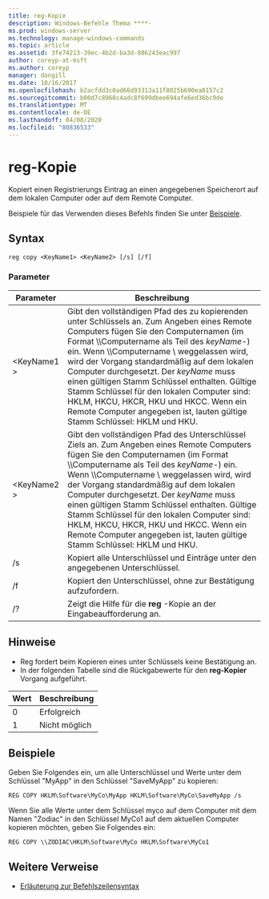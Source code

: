 ```yaml
---
title: reg-Kopie
description: Windows-Befehle Thema ****-
ms.prod: windows-server
ms.technology: manage-windows-commands
ms.topic: article
ms.assetid: 3fe74213-39ec-4b2d-ba3d-086243eac997
author: coreyp-at-msft
ms.author: coreyp
manager: dongill
ms.date: 10/16/2017
ms.openlocfilehash: b2acfdd3c0ad66d93313a11f8025b690ea0157c2
ms.sourcegitcommit: b00d7c8968c4adc8f699dbee694afe6ed36bc9de
ms.translationtype: MT
ms.contentlocale: de-DE
ms.lasthandoff: 04/08/2020
ms.locfileid: "80836533"
---
```

# <a name="reg-copy"></a>reg-Kopie



Kopiert einen Registrierungs Eintrag an einen angegebenen Speicherort auf dem lokalen Computer oder auf dem Remote Computer.

Beispiele für das Verwenden dieses Befehls finden Sie unter [Beispiele](#BKMK_examples).

## <a name="syntax"></a>Syntax

```
reg copy <KeyName1> <KeyName2> [/s] [/f]
```

### <a name="parameters"></a>Parameter

|Parameter|Beschreibung|
|---------|-----------|
|\<KeyName1 >|Gibt den vollständigen Pfad des zu kopierenden unter Schlüssels an. Zum Angeben eines Remote Computers fügen Sie den Computernamen (im Format \\\\Computername als Teil des *keyName*-\) ein. Wenn \\\\Computername \ weggelassen wird, wird der Vorgang standardmäßig auf dem lokalen Computer durchgesetzt. Der *keyName* muss einen gültigen Stamm Schlüssel enthalten. Gültige Stamm Schlüssel für den lokalen Computer sind: HKLM, HKCU, HKCR, HKU und HKCC. Wenn ein Remote Computer angegeben ist, lauten gültige Stamm Schlüssel: HKLM und HKU.|
|\<KeyName2 >|Gibt den vollständigen Pfad des Unterschlüssel Ziels an. Zum Angeben eines Remote Computers fügen Sie den Computernamen (im Format \\\\Computername als Teil des *keyName*-\) ein. Wenn \\\\Computername \ weggelassen wird, wird der Vorgang standardmäßig auf dem lokalen Computer durchgesetzt. Der *keyName* muss einen gültigen Stamm Schlüssel enthalten. Gültige Stamm Schlüssel für den lokalen Computer sind: HKLM, HKCU, HKCR, HKU und HKCC. Wenn ein Remote Computer angegeben ist, lauten gültige Stamm Schlüssel: HKLM und HKU.|
|/s|Kopiert alle Unterschlüssel und Einträge unter den angegebenen Unterschlüssel.|
|/f|Kopiert den Unterschlüssel, ohne zur Bestätigung aufzufordern.|
|/?|Zeigt die Hilfe für die **reg** -Kopie an der Eingabeaufforderung an.|

## <a name="remarks"></a>Hinweise

-   Reg fordert beim Kopieren eines unter Schlüssels keine Bestätigung an.
-   In der folgenden Tabelle sind die Rückgabewerte für den **reg-Kopier** Vorgang aufgeführt.

|Wert|Beschreibung|
|-----|-----------|
|0|Erfolgreich|
|1|Nicht möglich|

## <a name="examples"></a><a name=BKMK_examples></a>Beispiele

Geben Sie Folgendes ein, um alle Unterschlüssel und Werte unter dem Schlüssel "MyApp" in den Schlüssel "SaveMyApp" zu kopieren:
```
REG COPY HKLM\Software\MyCo\MyApp HKLM\Software\MyCo\SaveMyApp /s
```
Wenn Sie alle Werte unter dem Schlüssel myco auf dem Computer mit dem Namen "Zodiac" in den Schlüssel MyCo1 auf dem aktuellen Computer kopieren möchten, geben Sie Folgendes ein:
```
REG COPY \\ZODIAC\HKLM\Software\MyCo HKLM\Software\MyCo1
```

## <a name="additional-references"></a>Weitere Verweise

- [Erläuterung zur Befehlszeilensyntax](command-line-syntax-key.md)